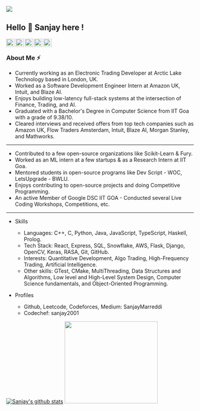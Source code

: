 ![](https://komarev.com/ghpvc/?username=SanjayMarreddi&color=green)
## Hello 👋 Sanjay here !
<a href="https://www.linkedin.com/in/sanjaymarreddi/">
  <img align="left" alt="Sanjay's Linkdein" width="22px" src="https://cdn.jsdelivr.net/npm/simple-icons@v3/icons/linkedin.svg" />
</a>
<a href="https://twitter.com/SanjayMarreddi">
  <img align="left" alt="Sanjay's Twitter" width="22px" src="https://cdn.jsdelivr.net/npm/simple-icons@v3/icons/twitter.svg" />
</a>
<a href="https://github.com/SanjayMarreddi">
  <img align="left" alt="Sanjay's Github" width="22px" src="https://cdn.jsdelivr.net/npm/simple-icons@v3/icons/github.svg" />
</a>
<a href="https://instagram.com/SanjayMarreddi/">
  <img align="left" alt="Sanjay's Instagram" width="22px" src="https://cdn.jsdelivr.net/npm/simple-icons@v3/icons/instagram.svg" />
</a>
<a href="https://www.facebook.com/SanjayMarreddi/">
  <img align="left" alt="Sanjay's Facebook" width="22px" src="https://cdn.jsdelivr.net/npm/simple-icons@v3/icons/facebook.svg" />
</a>

<br/> 

### About Me :zap:
- Currently working as an Electronic Trading Developer at Arctic Lake Technology based in London, UK.
- Worked as a Software Development Engineer Intern at Amazon UK, Intuit, and Blaze AI.
- Enjoys building low-latency full-stack systems at the intersection of Finance, Trading, and AI.
- Graduated with a Bachelor's Degree in Computer Science from IIT Goa with a grade of 9.38/10.
- Cleared interviews and received offers from top tech companies such as Amazon UK, Flow Traders Amsterdam, Intuit, Blaze AI, Morgan Stanley, and Mathworks.
 
***

- Contributed to a few open-source organizations like Scikit-Learn & Fury.
- Worked as an ML intern at a few startups & as a Research Intern at IIT Goa.
- Mentored students in open-source programs like Dev Script - WOC, LetsUpgrade - BWLU.
- Enjoys contributing to open-source projects and doing Competitive Programming.
- An active Member of Google DSC IIT GOA - Conducted several Live Coding Workshops, Competitions, etc. 

***

- Skills 
  - Languages: C++, C, Python, Java, JavaScript, TypeScript, Haskell, Prolog.
  - Tech Stack: React, Express, SQL, Snowflake, AWS, Flask, Django, OpenCV, Keras, RASA, Git, GitHub.
  - Interests: Quantitative Development, Algo Trading, High-Frequency Trading, Artificial Intelligence.
  - Other skills: GTest, CMake, MultiThreading, Data Structures and Algorithms, Low level and High-Level System Design, Computer Science fundamentals, and Object-Oriented Programming.

- Profiles
  - Github, Leetcode, Codeforces, Medium: SanjayMarreddi
  - Codechef: sanjay2001


[![Sanjay's github stats](https://github-readme-stats.vercel.app/api?username=SanjayMarreddi&show_icons=true&theme=radical)](https://github.com/SanjayMarreddi)
<img src="https://miro.medium.com/max/1360/1*IRGHmiGsa16stedQvIaZfw.gif" width="250" height="220"/>
